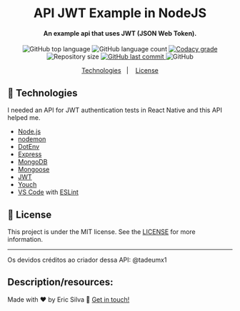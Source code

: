 
<h1 align="center">
    API JWT Example in NodeJS
</h1>

<h4 align="center">
An example api that uses JWT (JSON Web Token).

</h4>
<p align="center">
   <img alt="GitHub top language" src="https://img.shields.io/github/languages/top/EricASilva/api-jwt-tutorial">
  
  <img alt="GitHub language count" src="https://img.shields.io/github/languages/count/EricASilva/api-jwt-tutorial">
  
  <a href="https://www.codacy.com/app/lukemorales/gobarber-api?utm_source=github.com&amp;utm_medium=referral&amp;utm_content=lukemorales/gobarber-api&amp;utm_campaign=Badge_Grade">
    <img alt="Codacy grade" src="https://img.shields.io/codacy/grade/70c8e79c83b442278f6c276ebf117ae4.svg">
  </a>
  
  <img alt="Repository size" src="https://img.shields.io/github/repo-size/EricASilva/api-jwt-tutorial">
  <a href="https://github.com/EricASilva/api-jwt-tutorial/commits/master">
    <img alt="GitHub last commit" src="https://img.shields.io/github/last-commit/EricASilva/api-jwt-tutorial">
  </a>
  
  
  <img alt="GitHub" src="https://img.shields.io/github/license/EricASilva/api-jwt-tutorial">  
</p>

<p align="center">
  <a href="#rocket-technologies">Technologies</a>&nbsp;&nbsp;&nbsp;|&nbsp;&nbsp;&nbsp;
  <a href="#memo-license">License</a>
</p>

## :rocket: Technologies

I needed an API for JWT authentication tests in React Native and this API helped me.


-  [Node.js][nodejs]
-  [nodemon](https://nodemon.io/)
-  [DotEnv](https://www.npmjs.com/package/dotenv)
-  [Express](https://expressjs.com/)
-  [MongoDB](https://www.mongodb.com/)
-  [Mongoose](https://mongoosejs.com/)
-  [JWT](https://jwt.io/)
-  [Youch](https://www.npmjs.com/package/youch)
-  [VS Code][vc] with [ESLint][vceslint]

## :memo: License
This project is under the MIT license. See the [LICENSE](https://github.com/EricASilva/api-jwt-tutorial/blob/master/LICENSE) for more information.

---

Os devidos créditos ao criador dessa API: @tadeumx1



Description/resources:
-  
Made with ♥ by Eric Silva :wave: [Get in touch!](https://www.linkedin.com/in/eric-silva10/)

[nodejs]: https://nodejs.org/
[yarn]: https://yarnpkg.com/
[vc]: https://code.visualstudio.com/
[vceditconfig]: https://marketplace.visualstudio.com/items?itemName=EditorConfig.EditorConfig
[vceslint]: https://marketplace.visualstudio.com/items?itemName=dbaeumer.vscode-eslint





